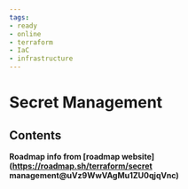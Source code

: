 ```yaml
---
tags:
- ready
- online
- terraform
- IaC
- infrastructure
---
```



# Secret Management

## Contents

__Roadmap info from [roadmap website](<https://roadmap.sh/terraform/secret> management@uVz9WwVAgMu1ZU0qjqVnc)__
